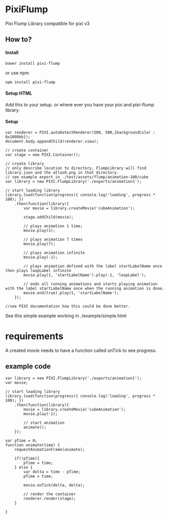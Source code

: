# PixiFlump
Pixi Flump Library compatible for pixi v3

## How to?

#### Install
	bower install pixi-flump

or use npm
	
    npm install pixi-flump

#### Setup HTML
Add this to your setup. or where ever you have your pixi and pixi-flump library.
	<script src="./bower_components/pixi.js/bin/pixi.js"></script>
	<script src="./bower_components/pixi-flump/bin/pixi-flump.js"></script>

#### Setup
	var renderer = PIXI.autoDetectRenderer(500, 500,{backgroundColor : 0x1099bb});
	document.body.appendChild(renderer.view);
	
	// create container
	var stage = new PIXI.Container();
	
	// create library
	// only describe location to directory, FlumpLibrary will find library.json and the atlas0.png in that directory.
	// see example export in ./test/assets/flump/animation-100/cube
	var library = new PIXI.FlumpLibrary('./exports/animation1');
	
	// start loading library
	library.load(function(progress){ console.log('loading', progress * 100); })
		.then(function(library){
			var movie = library.createMovie('cubeAnimation');
			
			stage.addChild(movie);
			
			// plays animation 1 time;
			movie.play(1);
			
			// plays animation 7 times
			movie.play(7);
			
			// plays animation infinite
			movie.play(-1);
			
			// plays animation defined with the label startLabelName once then plays loopLabel infinite
			movie.play(1, 'startLabelName').play(-1, 'loopLabel');
			
			// ends all running animations and starts playing animation with the label startLabelName once when the running animation is done.
			movie.end(true).play(1, 'startLabelName');
		});
		
	//see PIXI documentation how this could be done better.
	
	

See this simple example working in ./example/simple.html

# requirements
A created movie needs to have a function called onTick to see progress.

## example code

	var library = new PIXI.FlumpLibrary('./exports/animation1');
	var movie;
	
	// start loading library
	library.load(function(progress){ console.log('loading', progress * 100); })
		.then(function(library){
			movie = library.createMovie('cubeAnimation');
			movie.play(-1);
			
			// start animation
			animate();
		});
		
	var pTime = 0;
	function animate(time) {
		requestAnimationFrame(animate);
	
		if(!pTime){
			pTime = time;
		} else {
			var delta = time - pTime;
			pTime = time;
			
			movie.onTick(delta, delta);
			
			// render the container
			renderer.render(stage);
		}
	
	}